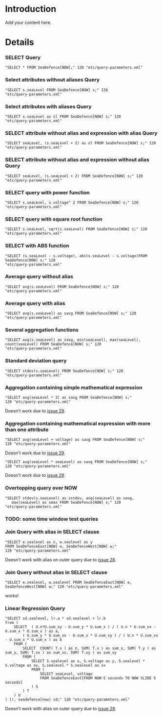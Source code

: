 # Introduction #

Add your content here.


# Details #

### SELECT  Query ###

```
"SELECT * FROM SeaDefence[NOW];" 120 "etc/query-parameters.xml"
```

### Select attributes without aliases Query ###

```
"SELECT s.seaLevel FROM SeaDefence[NOW] s;" 120
"etc/query-parameters.xml"
```

### Select attributes with aliases Query ###

```
"SELECT s.seaLevel as sl FROM SeaDefence[NOW] s;" 120
"etc/query-parameters.xml"
```


### SELECT attribute without alias and expression with alias Query ###

```
"SELECT seaLevel, (s.seaLevel + 2) as sl FROM SeaDefence[NOW] s;" 120
"etc/query-parameters.xml"
```

### SELECT attribute without alias and expression without alias Query ###

```
"SELECT seaLevel, (s.seaLevel + 2) FROM SeaDefence[NOW] s;" 120
"etc/query-parameters.xml"
```

### SELECT query with power function ###

```
"SELECT s.seaLevel, s.voltage^ 2 FROM SeaDefence[NOW] s;" 120
"etc/query-parameters.xml"
```

### SELECT query with square root function ###

```
"SELECT s.seaLevel, sqrt(s.seaLevel) FROM SeaDefence[NOW] s;" 120
"etc/query-parameters.xml"
```

### SELECT with ABS function ###

```
"SELECT (s.seaLevel - s.voltage), abs(s.seaLevel - s.voltage)FROM SeaDefence[NOW] s;" 120
"etc/query-parameters.xml"
```

### Average query without alias ###

```
"SELECT avg(s.seaLevel) FROM SeaDefence[NOW] s;" 120
"etc/query-parameters.xml"
```

### Average query with alias ###

```
"SELECT avg(s.seaLevel) as savg FROM SeaDefence[NOW] s;" 120
"etc/query-parameters.xml"
```

### Several aggregation functions ###

```
"SELECT avg(s.seaLevel) as savg, min(seaLevel), max(seaLevel), count(seaLevel) FROM SeaDefence[NOW] s;" 120
"etc/query-parameters.xml"
```

### Standard deviation query ###

```
"SELECT stdev(s.seaLevel) FROM SeaDefence[NOW] s;" 120
"etc/query-parameters.xml"
```

### Aggregation containing simple mathematical expression ###

```
"SELECT avg(seaLevel * 3) as savg FROM SeaDefence[NOW] s;"
120 "etc/query-parameters.xml"
```

Doesn't work due to [issue 29](https://code.google.com/p/snee/issues/detail?id=29).

### Aggregation containing mathematical expression with more than one attribute ###

```
"SELECT avg(seaLevel + voltage) as savg FROM SeaDefence[NOW] s;"
120 "etc/query-parameters.xml"
```

Doesn't work due to [issue 29](https://code.google.com/p/snee/issues/detail?id=29).

```
"SELECT avg(seaLevel * seaLevel) as savg FROM SeaDefence[NOW] s;"
120 "etc/query-parameters.xml"
```

Doesn't work due to [issue 29](https://code.google.com/p/snee/issues/detail?id=29).

### Overtopping query over NOW ###

```
"SELECT stdev(s.seaLevel) as sstdev, avg(seaLevel) as savg, 
   max(seaLevel) as smax FROM SeaDefence[NOW] s;" 120
"etc/query-parameters.xml"
```

### TODO: some time window test queries ###

### Join Query with alias in SELECT clause ###

```
"SELECT e.sealevel as x, w.sealevel as y 
FROM SeaDefenceEast[NOW] e, SeaDefenceWest[NOW] w;" 
120 "etc/query-parameters.xml"
```

Doesn't work with alias on outer query due to [issue 28](https://code.google.com/p/snee/issues/detail?id=28).

### Join Query without alias in SELECT clause ###

```
"SELECT e.sealevel, w.sealevel FROM SeaDefenceEast[NOW] e, SeaDefenceWest[NOW] w;" 120 "etc/query-parameters.xml"
```

works!

### Linear Regression Query ###

```
"SELECT sd.sealevel, lr.a * sd.sealevel + lr.b
from (
	SELECT	( U.n*U.sum_xy - U.sum_y * U.sum_x ) / ( U.n * U.sum_xx - U.sum_x * U.sum_x ) as a,
		( U.sum_y * U.sum_xx - U.sum_x * U.sum_xy ) / ( U.n * U.sum_xx - U.sum_x * U.sum_x ) as b 
	FROM (	
		SELECT	COUNT( T.x ) as n, SUM( T.x ) as sum_x,	SUM( T.y ) as sum_y, SUM( T.xx ) as sum_xx, SUM( T.xy ) as sum_xy
	 	FROM (
			SELECT S.sealevel as x, S.voltage as y, S.sealevel * S.voltage as xy, S.sealevel * S.sealevel as xx 
			FROM ( 
				SELECT seaLevel, voltage 
				FROM SeaDefenceEast[FROM NOW-5 seconds TO NOW SLIDE 5 seconds] 
			) S
	 	) T
	) U
) lr, seadefence[now] sd;" 120 "etc/query-parameters.xml"
```

Doesn't work with alias on outer query due to [issue 28](https://code.google.com/p/snee/issues/detail?id=28).